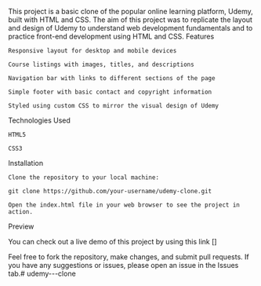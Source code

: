 This project is a basic clone of the popular online learning platform, Udemy, built with HTML and CSS. The aim of this project was to replicate the layout and design of Udemy to understand web development fundamentals and to practice front-end development using HTML and CSS.
Features

    Responsive layout for desktop and mobile devices

    Course listings with images, titles, and descriptions

    Navigation bar with links to different sections of the page

    Simple footer with basic contact and copyright information

    Styled using custom CSS to mirror the visual design of Udemy

Technologies Used

    HTML5

    CSS3

Installation

    Clone the repository to your local machine:

    git clone https://github.com/your-username/udemy-clone.git

    Open the index.html file in your web browser to see the project in action.

Preview

You can check out a live demo of this project by using this link []

Feel free to fork the repository, make changes, and submit pull requests. If you have any suggestions or issues, please open an issue in the Issues tab.# udemy---clone
